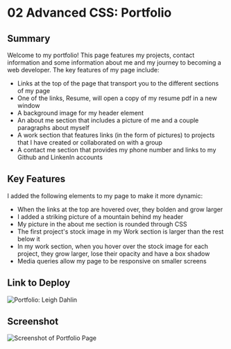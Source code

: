 # 02 Advanced CSS: Portfolio

## Summary

Welcome to my portfolio! This page features my projects, contact information and some information about me and my
journey to becoming a web developer. The key features of my page include:

 * Links at the top of the page that transport you to the different sections of my page
 * One of the links, Resume, will open a copy of my resume pdf in a new window
 * A background image for my header element
 * An about me section that includes a picture of me and a couple paragraphs about myself
 * A work section that features links (in the form of pictures) to projects that I have created or collaborated on with a group
 * A contact me section that provides my phone number and links to my Github and LinkenIn accounts

## Key Features

I added the following elements to my page to make it more dynamic:

* When the links at the top are hovered over, they bolden and grow larger
* I added a striking picture of a mountain behind my header
* My picture in the about me section is rounded through CSS
* The first project's stock image in my Work section is larger than the rest below it
* In my work section, when you hover over the stock image for each project, they grow larger, lose their opacity and have a box shadow
* Media queries allow my page to be responsive on smaller screens

## Link to Deploy

![Portfolio: Leigh Dahlin](https://leighdahlin.github.io/leigh-dahlin-homework2/)

## Screenshot

![Screenshot of Portfolio Page](./Assets/Images/full-page-screenshot.png)


